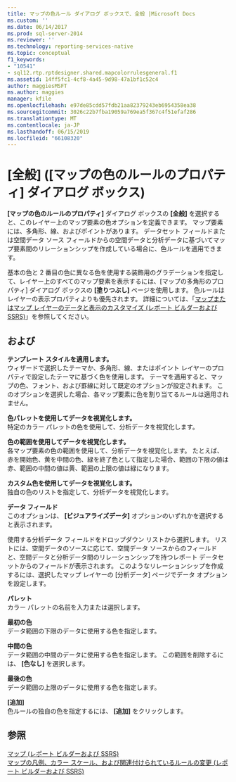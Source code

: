 ```yaml
---
title: マップの色ルール ダイアログ ボックスで、全般 |Microsoft Docs
ms.custom: ''
ms.date: 06/14/2017
ms.prod: sql-server-2014
ms.reviewer: ''
ms.technology: reporting-services-native
ms.topic: conceptual
f1_keywords:
- "10541"
- sql12.rtp.rptdesigner.shared.mapcolorrulesgeneral.f1
ms.assetid: 14ff5fc1-4cf8-4a45-9d98-47a1bf1c52c4
author: maggiesMSFT
ms.author: maggies
manager: kfile
ms.openlocfilehash: e97de85cdd57fdb21aa82379243eb6954358ea38
ms.sourcegitcommit: 3026c22b7fba19059a769ea5f367c4f51efaf286
ms.translationtype: MT
ms.contentlocale: ja-JP
ms.lasthandoff: 06/15/2019
ms.locfileid: "66108320"
---
```

# <a name="map-color-rules-dialog-box-general"></a>[全般] ([マップの色のルールのプロパティ] ダイアログ ボックス)
  **[マップの色のルールのプロパティ]** ダイアログ ボックスの **[全般]** を選択すると、このレイヤー上のマップ要素の色オプションを定義できます。 マップ要素には、多角形、線、およびポイントがあります。 データセット フィールドまたは空間データ ソース フィールドからの空間データと分析データに基づいてマップ要素間のリレーションシップを作成している場合に、色ルールを適用できます。  
  
 基本の色と 2 番目の色に異なる色を使用する装飾用のグラデーションを指定して、レイヤー上のすべてのマップ要素を表示するには、[マップの多角形のプロパティ] ダイアログ ボックスの **[塗りつぶし]** ページを使用します。 色ルールはレイヤーの表示プロパティよりも優先されます。 詳細については、「[マップまたはマップ レイヤーのデータと表示のカスタマイズ (レポート ビルダーおよび SSRS)](report-design/customize-the-data-and-display-of-a-map-or-map-layer-report-builder-and-ssrs.md)」を参照してください。  
  
## <a name="options"></a>および  
 **テンプレート スタイルを適用します。**  
 ウィザードで選択したテーマか、多角形、線、またはポイント レイヤーのプロパティで設定したテーマに基づく色を使用します。 テーマを適用すると、マップの色、フォント、および罫線に対して既定のオプションが設定されます。 このオプションを選択した場合、各マップ要素に色を割り当てるルールは適用されません。  
  
 **色パレットを使用してデータを視覚化します。**  
 特定のカラー パレットの色を使用して、分析データを視覚化します。  
  
 **色の範囲を使用してデータを視覚化します。**  
 各マップ要素の色の範囲を使用して、分析データを視覚化します。 たとえば、赤を開始色、黄を中間の色、緑を終了色として指定した場合、範囲の下限の値は赤、範囲の中間の値は黄、範囲の上限の値は緑になります。  
  
 **カスタム色を使用してデータを視覚化します。**  
 独自の色のリストを指定して、分析データを視覚化します。  
  
 **データ フィールド**  
 このオプションは、 **[ビジュアライズデータ]** オプションのいずれかを選択すると表示されます。  
  
 使用する分析データ フィールドをドロップダウン リストから選択します。 リストには、空間データのソースに応じて、空間データ ソースからのフィールドと、空間データと分析データ間のリレーションシップを持つレポート データセットからのフィールドが表示されます。 このようなリレーションシップを作成するには、選択したマップ レイヤーの [分析データ] ページでデータ オプションを設定します。  
  
 **パレット**  
 カラー パレットの名前を入力または選択します。  
  
 **最初の色**  
 データ範囲の下限のデータに使用する色を指定します。  
  
 **中間の色**  
 データ範囲の中間のデータに使用する色を指定します。 この範囲を削除するには、 **[色なし]** を選択します。  
  
 **最後の色**  
 データ範囲の上限のデータに使用する色を指定します。  
  
 **[追加]**  
 色ルールの独自の色を指定するには、 **[追加]** をクリックします。  
  
## <a name="see-also"></a>参照  
 [マップ &#40;レポート ビルダーおよび SSRS&#41;](report-design/maps-report-builder-and-ssrs.md)   
 [マップの凡例、カラー スケール、および関連付けられているルールの変更 &#40;レポート ビルダーおよび SSRS&#41;](report-design/change-map-legends-color-scale-and-associated-rules-report-builder-and-ssrs.md)  
  
  
